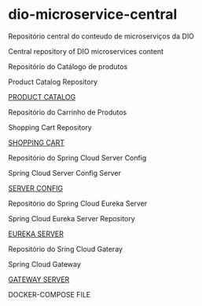 # dio-microservice-central
Repositório central do conteudo de microserviços da DIO

Central repository of DIO microservices content

Repositório do Catálogo de produtos

Product Catalog Repository

[PRODUCT CATALOG](
https://github.com/LeapOfFaith01/dio-microservice-product-catalog)

Repositório do Carrinho de Produtos

Shopping Cart Repository

[SHOPPING CART](https://github.com/LeapOfFaith01/dio-microservice-cart-service)

Repositório do Spring Cloud Server Config

Spring Cloud Server Config Server

[SERVER CONFIG](https://github.com/LeapOfFaith01/dio-microservice-config)

Repositório do Spring Cloud Eureka Server

Spring Cloud Eureka Server Repository

[EUREKA SERVER](https://github.com/LeapOfFaith01/dio-microservice-eureka)

Repositório do Sring Cloud Gateray

Spring Cloud Gateway

[GATEWAY SERVER](https://github.com/LeapOfFaith01/dio-microservice-gateway)


DOCKER-COMPOSE FILE

